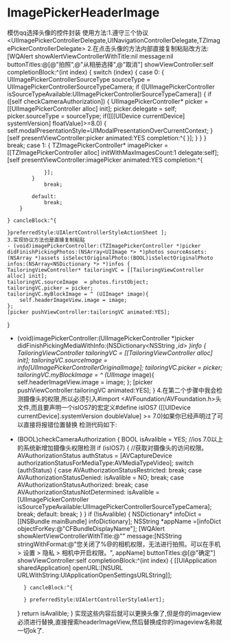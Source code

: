 # ImagePickerHeaderImage
模仿qq选择头像的控件封装
使用方法:1.遵守三个协议<UIImagePickerControllerDelegate,UINavigationControllerDelegate,TZImagePickerControllerDelegate>
2.在点击头像的方法内部直接复制粘贴改方法:
 [WQAlert showAlertViewControllerWithTitle:nil message:nil buttonTitles:@[@"拍照",@"从相册选择",@"取消"] showViewController:self completionBlock:^(int index) {
        switch (index) {
            case 0: {
                UIImagePickerControllerSourceType sourceType = UIImagePickerControllerSourceTypeCamera;
                if ([UIImagePickerController isSourceTypeAvailable:UIImagePickerControllerSourceTypeCamera]) {
                    if ([self checkCameraAuthorization]) {
                        UIImagePickerController* picker = [[UIImagePickerController alloc] init];
                        picker.delegate = self;
                        picker.sourceType = sourceType;
                        if([[[UIDevice currentDevice] systemVersion] floatValue]>=8.0) {
                            self.modalPresentationStyle=UIModalPresentationOverCurrentContext;
                        }
                        [self presentViewController:picker animated:YES completion:^{
                        }];
                    }
                }
            }
                break;
            case 1: {
                TZImagePickerController* imagePicker = [[TZImagePickerController alloc] initWithMaxImagesCount:1 delegate:self];
                [self presentViewController:imagePicker animated:YES completion:^{
        
                }];
            }
                break;
                
            default:
                break;
        }
        
    } cancleBlock:^{
        
    }preferredStyle:UIAlertControllerStyleActionSheet ];
    3.实现协议方法也是直接复制粘贴
    - (void)imagePickerController:(TZImagePickerController *)picker didFinishPickingPhotos:(NSArray<UIImage *> *)photos sourceAssets:(NSArray *)assets isSelectOriginalPhoto:(BOOL)isSelectOriginalPhoto infos:(NSArray<NSDictionary *> *)infos {
    TailoringViewController* tailoringVC = [[TailoringViewController alloc] init];
    tailoringVC.sourceImage  = photos.firstObject;
    tailoringVC.picker = picker;
    tailoringVC.myBlockImage = ^ (UIImage* image){
        self.headerImageView.image = image;
    };
    [picker pushViewController:tailoringVC animated:YES];
}

- (void)imagePickerController:(UIImagePickerController *)picker didFinishPickingMediaWithInfo:(NSDictionary<NSString *,id> *)info {
    TailoringViewController* tailoringVC = [[TailoringViewController alloc] init];
    tailoringVC.sourceImage  = info[UIImagePickerControllerOriginalImage];
    tailoringVC.picker = picker;
    tailoringVC.myBlockImage = ^ (UIImage* image){
        self.headerImageView.image = image;
    };
    [picker pushViewController:tailoringVC animated:YES];
}
4.在第二个步骤中我会检测摄像头的权限,所以必须引入#import <AVFoundation/AVFoundation.h>头文件,而且要声明一个isIOS7的宏定义#define isIOS7 ([[UIDevice currentDevice].systemVersion doubleValue] >= 7.0)如果你已经声明过了可以直接将报错位置替换
检测代码如下:
- (BOOL)checkCameraAuthorization
{
    BOOL isAvalible = YES;
    //ios 7.0以上的系统新增加摄像头权限检测
    if (isIOS7) {
        //获取对摄像头的访问权限。
        AVAuthorizationStatus authStatus = [AVCaptureDevice authorizationStatusForMediaType:AVMediaTypeVideo];
        switch (authStatus) {
            case AVAuthorizationStatusRestricted:
                break;
            case AVAuthorizationStatusDenied:
                isAvalible = NO;
                break;
            case AVAuthorizationStatusAuthorized:
                break;
            case AVAuthorizationStatusNotDetermined:
                isAvalible =[UIImagePickerController isSourceTypeAvailable:UIImagePickerControllerSourceTypeCamera];
                break;
            default:
                break;
        }
    }
    if (!isAvalible) {
        NSDictionary* infoDict =[[NSBundle mainBundle] infoDictionary];
        NSString *appName =[infoDict objectForKey:@"CFBundleDisplayName"];
        [WQAlert showAlertViewControllerWithTitle:@"" message:[NSString stringWithFormat:@"您关闭了%@的相机权限，无法进行拍照。可以在手机 > 设置 > 隐私 > 相机中开启权限。", appName] buttonTitles:@[@"确定"] showViewController:self completionBlock:^(int index) {
            [[UIApplication sharedApplication] openURL:[NSURL URLWithString:UIApplicationOpenSettingsURLString]];
            
        } cancleBlock:^{
            
        } preferredStyle:UIAlertControllerStyleAlert];
        
    }
    return isAvalible;
}
实现这些内容后就可以更换头像了,但是你的imageview必须进行替换,直接搜索headerImageView,然后替换成你的imageview名称就一切ok了.
